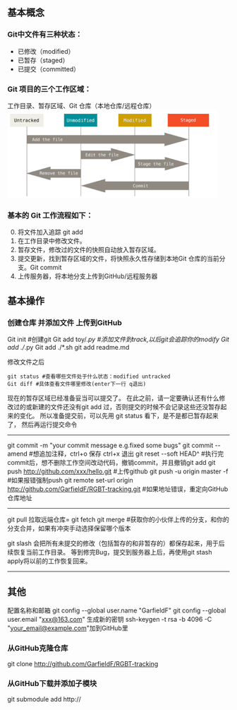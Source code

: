 ## 基本概念
### Git中文件有三种状态：

+ 已修改（modified）
+ 已暂存（staged）
+ 已提交（committed）

### Git 项目的三个工作区域：

工作目录、暂存区域、Git 仓库（本地仓库/远程仓库）
<img src="github.png" style="zoom:40%"  height="500px">

### 基本的 Git 工作流程如下：
0. 将文件加入追踪 git add
1. 在工作目录中修改文件。
2. 暂存文件，修改过的文件的快照自动放入暂存区域。
3. 提交更新，找到暂存区域的文件，将快照永久性存储到本地Git 仓库的当前分支。Git commit
4. 上传服务器，将本地分支上传到GitHub/远程服务器

## 基本操作
### 创建仓库 并添加文件 上传到GitHub
  Git init #创建git
  Git add toy/*.py #添加文件到track,以后git会追踪你的modify
  Git add ./*.py
  Git add ./*.sh
  git add readme.md

修改文件之后
  
    git status #查看哪些文件处于什么状态：modified untracked
    Git diff #具体查看文件哪里修改(enter下一行 q退出)

现在的暂存区域已经准备妥当可以提交了。 在此之前，请一定要确认还有什么修改过的或新建的文件还没有git add 过，否则提交的时候不会记录这些还没暂存起来的变化。  所以准备提交前，可以先用 git status 看下，是不是都已暂存起来了， 然后再运行提交命令 

----
git commit -m "your commit message e.g.fixed some bugs"
git commit --amend  #想追加注释，ctrl+o 保存 ctrl+x 退出
git reset --soft HEAD^ #执行完commit后，想不删除工作空间改动代码，撤销commit，并且撤销git add
git push http://github.com/xxx/hello.git #上传github
git push -u origin master -f #如果报错强制push
git remote set-url origin http://github.com/GarfieldF/RGBT-tracking.git #如果地址错误，重定向GitHub仓库地址

----

git pull 拉取远端仓库= git fetch git merge #获取你的小伙伴上传的分支，和你的分支合并，如果有冲突手动选择保留哪个版本

git slash 
会把所有未提交的修改（包括暂存的和非暂存的）都保存起来，用于后续恢复当前工作目录。
等到修完Bug，提交到服务器上后，再使用git stash apply将以前的工作恢复回来。

----
## 其他

配置名称和邮箱
 git config --global user.name "GarfieldF"
 git config --global user.email "xxx@163.com"
生成新的密钥
ssh-keygen -t rsa -b 4096 -C "your_email@example.com"加到GitHub里



### 从GitHub克隆仓库
git clone http://github.com/GarfieldF/RGBT-tracking
### 从GitHub下载并添加子模块
git submodule add http://
